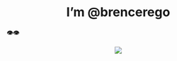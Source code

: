 <h1 align=center>I’m @brencerego</h1>

#### 👁️👁️
<div align="center">
  <img src="https://profile-counter.glitch.me/brencerego/count.svg?"  />
</div>

###
